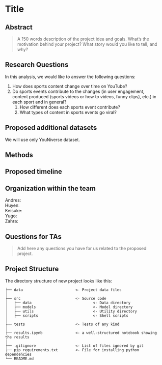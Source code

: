 
# Title

## Abstract

> A 150 words description of the project idea and goals. What’s the motivation behind your project? What story would you like to tell, and why?


## Research Questions
In this analysis, we would like to answer the following questions:
1. How does sports content change over time on YouTube?
1. Do sports events contribute to the changes (in user engagement, content produced (sports videos or how to videos, funny clips), etc.) in each sport and in general?
    1. How different does each sports event contribute?
    1. What types of content in sports events go viral?


## Proposed additional datasets
We will use only YouNiverse dataset.

## Methods

## Proposed timeline

## Organization within the team
Andres: \
Huyen: \
Keisuke: \
Yugo: \
Zahra: 


## Questions for TAs
>Add here any questions you have for us related to the proposed project.



## Project Structure

The directory structure of new project looks like this:

```
├── data                        <- Project data files
│
├── src                         <- Source code
│   ├── data                            <- Data directory
│   ├── models                          <- Model directory
│   ├── utils                           <- Utility directory
│   ├── scripts                         <- Shell scripts
│
├── tests                       <- Tests of any kind
│
├── results.ipynb               <- a well-structured notebook showing the results
│
├── .gitignore                  <- List of files ignored by git
├── pip_requirements.txt        <- File for installing python dependencies
└── README.md
```

